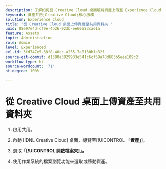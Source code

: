 ```yaml
---
description: 了解如何從 Creative Cloud 桌面版將資產上傳至 Experience Cloud 的共用資料夾。
keywords: 資產共用;Creative Cloud;核心服務
solution: Experience Cloud
title: '從 Creative Cloud 桌面上傳資產至共用資料夾 '
uuid: 88e97e4d-cf9e-4b26-923b-ee60583cae1a
feature: Assets
topic: Administration
role: Admin
level: Experienced
exl-id: 3fd747e5-38f8-40cc-a255-7a0130b1e32f
source-git-commit: d1380a3829933e541c6cf59a78d683b5eee109c2
workflow-type: ht
source-wordcount: '71'
ht-degree: 100%

---
```


# 從 Creative Cloud 桌面上傳資產至共用資料夾

1. 啟用共用。

1. 啟動 [!DNL Creative Cloud] 桌面，導覽至&#x200B;[!UICONTROL **「資產」**]。

1. 選取「**[!UICONTROL 開啟檔案夾]」。**

1. 使用作業系統的檔案瀏覽功能來選取或移動資產。

